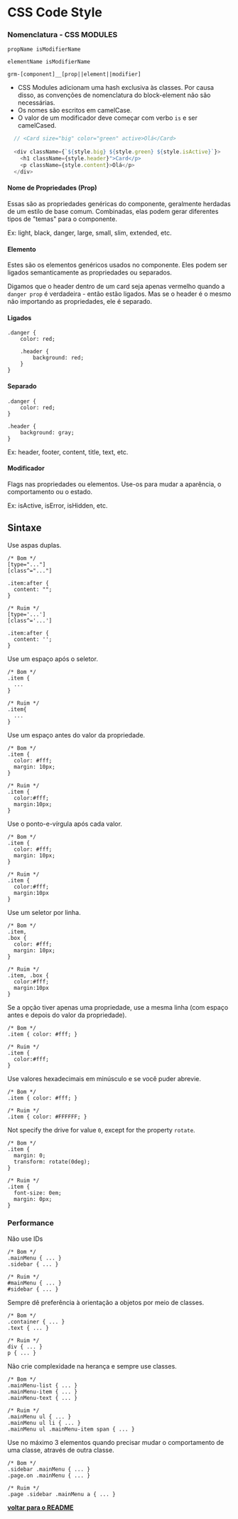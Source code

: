 # CSS Code Style

### Nomenclatura - CSS MODULES

`propName isModifierName`

`elementName isModifierName`

`grm-[component]__[prop||element||modifier]`

- CSS Modules adicionam uma hash exclusiva às classes. Por causa disso, as convenções de nomenclatura do block-element não são necessárias.
- Os nomes são escritos em camelCase.
- O valor de um modificador deve começar com verbo `is` e ser camelCased.

```js
  // <Card size="big" color="green" active>Olá</Card>
  
  <div className={`${style.big} ${style.green} ${style.isActive}`}>
    <h1 className={style.header}">Card</p>
    <p className={style.content}>Olá</p>
  </div>
```


#### Nome de Propriedades (Prop)

Essas são as propriedades genéricas do componente, geralmente herdadas de um estilo de base comum. Combinadas, elas podem gerar diferentes tipos de "temas" para o componente.

Ex: light, black, danger, large, small, slim, extended, etc.

#### Elemento

Estes são os elementos genéricos usados ​​no componente. Eles podem ser ligados semanticamente as propriedades ou separados.

Digamos que o header dentro de um card seja apenas vermelho quando a `danger prop` é verdadeira - então estão ligados. Mas se o header é o mesmo não importando as propriedades, ele é separado.

#### Ligados
```
.danger {
    color: red;
    
    .header {
        background: red;
    }
}
```

#### Separado
```
.danger {
    color: red;
}

.header {
    background: gray;
}
```

Ex: header, footer, content, title, text, etc.

#### Modificador

Flags nas propriedades ou elementos. Use-os para mudar a aparência, o comportamento ou o estado.

Ex: isActive, isError, isHidden, etc.


## Sintaxe

Use aspas duplas.

```
/* Bom */
[type="..."]
[class^="..."]

.item:after {
  content: "";
}

/* Ruim */
[type='...']
[class^='...']

.item:after {
  content: '';
}
```

Use um espaço após o seletor.

```
/* Bom */
.item {
  ...
}

/* Ruim */
.item{
  ...
}
```

Use um espaço antes do valor da propriedade.

```
/* Bom */
.item {
  color: #fff;
  margin: 10px;
}

/* Ruim */
.item {
  color:#fff;
  margin:10px;
}
```

Use o ponto-e-vírgula após cada valor.

```
/* Bom */
.item {
  color: #fff;
  margin: 10px;
}

/* Ruim */
.item {
  color:#fff;
  margin:10px
}
```

Use um seletor por linha.

```
/* Bom */
.item,
.box {
  color: #fff;
  margin: 10px;
}

/* Ruim */
.item, .box {
  color:#fff;
  margin:10px
}
```

Se a opção tiver apenas uma propriedade, use a mesma linha (com espaço antes e depois do valor da propriedade).

```
/* Bom */
.item { color: #fff; }

/* Ruim */
.item {
  color:#fff;
}
```

Use valores hexadecimais em minúsculo e se você puder abrevie.

```
/* Bom */
.item { color: #fff; }

/* Ruim */
.item { color: #FFFFFF; }
```

Not specify the drive for value `0`, except for the property `rotate`.

```
/* Bom */
.item {
  margin: 0;
  transform: rotate(0deg);
}

/* Ruim */
.item {
  font-size: 0em;
  margin: 0px;
}
```

### Performance

Não use IDs

```
/* Bom */
.mainMenu { ... }
.sidebar { ... }

/* Ruim */
#mainMenu { ... }
#sidebar { ... }
```

Sempre dê preferência à orientação a objetos por meio de classes.

```
/* Bom */
.container { ... }
.text { ... }

/* Ruim */
div { ... }
p { ... }
```

Não crie complexidade na herança e sempre use classes.

```
/* Bom */
.mainMenu-list { ... }
.mainMenu-item { ... }
.mainMenu-text { ... }

/* Ruim */
.mainMenu ul { ... }
.mainMenu ul li { ... }
.mainMenu ul .mainMenu-item span { ... }
```


Use no máximo 3 elementos quando precisar mudar o comportamento de uma classe, através de outra classe.

```
/* Bom */
.sidebar .mainMenu { ... }
.page.on .mainMenu { ... }

/* Ruim */
.page .sidebar .mainMenu a { ... }
```

**[voltar para o README](../README.md#Manual)**
